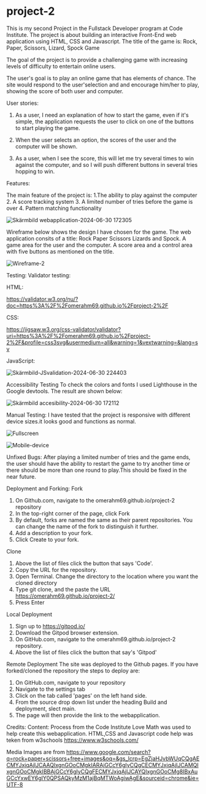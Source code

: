 # project-2
This is my second Project in the Fullstack Developer program at Code Institute. The project is about building an interactive Front-End web application using HTML, CSS and Javascript. The title of the game is:
Rock, Paper, Scissors, Lizard, Spock Game

The goal of the project is to provide a challenging game with increasing levels of difficulty to entertain online users.

The user's goal is to play an online game that has elements of chance. The site would respond to the user'selection and and encourage him/her to play, showing the score of both user and computer.

User stories:

1. As a user, I need an explanation of how to start the game, even if it's simple, the application requests the user to click on one of the buttons to start playing the game.

2. When the user selects an option, the scores of the user and the computer will be shown. 

3. As a user, when I see the score, this will let me try several times to win against the computer, and so I will push different buttons in several tries hopping to win.


Features:

The main feature of the project is:
    1.The ability to play against the computer
    2. A score tracking system
    3. A limited number of tries before the game is over
    4. Pattern matching functionality

    
  
![Skärmbild webapplication-2024-06-30 172305](https://github.com/omerahm69/project-2/assets/153000625/d8430b01-2461-4755-88c5-27d2cc271bef)


Wireframe below shows the design I have chosen for the game. The web application consits of a title: Rock Paper Scissors Lizards and Spock. A game area for the user and the computer. A score area and a control area with five buttons as mentioned on the title.


![Wireframe-2](https://github.com/omerahm69/project-2/assets/153000625/08e43118-36c8-4d9f-af9c-b9272b9c62f2)


Testing: 
Validator testing: 

HTML:

https://validator.w3.org/nu/?doc=https%3A%2F%2Fomerahm69.github.io%2Fproject-2%2F

CSS:

https://jigsaw.w3.org/css-validator/validator?uri=https%3A%2F%2Fomerahm69.github.io%2Fproject-2%2F&profile=css3svg&usermedium=all&warning=1&vextwarning=&lang=sv

JavaScript:


![Skärmbild-JSvalidation-2024-06-30 224403](https://github.com/omerahm69/project-2/assets/153000625/b3a75eb1-de2f-474a-acc2-efc09f62dba1)


Accessibility Testing
To check the colors and fonts I used Lighthouse in the Google devtools. The result are shown below:


![Skärmbild accesibility-2024-06-30 172112](https://github.com/omerahm69/project-2/assets/153000625/18b051ee-69c3-4f59-9667-8797d1edc94f)


Manual Testing:
I have tested that the project is responsive with different device sizes.it looks good and functions as normal.

![Fullscreen](https://github.com/omerahm69/project-2/assets/153000625/500a9746-e9a8-40be-b422-cbb9d5180eb7)

![Mobile-device](https://github.com/omerahm69/project-2/assets/153000625/5f26025b-120d-43af-9932-c63a7b95dff8)



Unfixed Bugs:
After playing a limited number of tries and the game ends, the user should have the ability to restart the game to try another time or there should be more than one round to play.This should be fixed in the near future. 

Deployment and Forking:
Fork 
1. On Github.com, navigate to the omerahm69.github.io/project-2 repository
2. In the top-right corner of the page, click Fork
3. By default, forks are named the same as their parent repositories. You can change the name of the fork to distinguish it further.
4. Add a description to your fork.
5. Click Create to your fork.

Clone 
1. Above the list of files click the button that says 'Code'.
2. Copy the URL for the repository.
3. Open Terminal. Change the directory to the location where you want the cloned directory
4. Type git clone, and the paste the URL https://omerahm69.github.io/project-2/
5. Press Enter
   
Local Deployment
1. Sign up to https://gitpod.io/
2. Download the Gitpod browser extension.
3. On GitHub.com, navigate to the omerahm69.github.io/project-2 repository.
4. Above the list of files click the button that say's 'Gitpod'

Remote Deployment
 The site was deployed to the Github pages. If you have forked/cloned the repository the steps to deploy are:
1. On GitHub.com, navigate to your repository
2. Navigate to the settings tab
3. Click on the tab called 'pages' on the left hand side.
4. From the source drop down list under the heading Build and deployment, slect main.
5. The page will then provide the link to the webapplication.

Credits:
Content:
Process from the Code Institute Love Math was used to help create this webapplication.
HTML,CSS and Javascript code help was teken from w3schools https://www.w3schools.com/

Media
Images are from 
https://www.google.com/search?q=rock+paper+scissors+free+images&oq=&gs_lcrp=EgZjaHJvbWUqCQgAECMYJxjqAjIJCAAQIxgnGOoCMgkIARAjGCcY6gIyCQgCECMYJxjqAjIJCAMQIxgnGOoCMgkIBBAjGCcY6gIyCQgFECMYJxjqAjIJCAYQIxgnGOoCMg8IBxAuGCcYxwEY6gIY0QPSAQkyMzM1ajBqMTWoAgiwAgE&sourceid=chrome&ie=UTF-8
